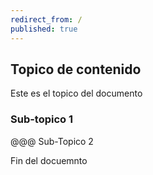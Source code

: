 ```yaml
---
redirect_from: /
published: true
---
```


## Topico de contenido

Este es el topico del documento

### Sub-topico 1

@@@ Sub-Topico 2

Fin del docuemnto
